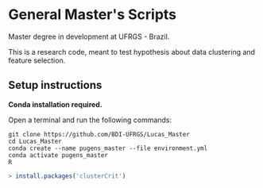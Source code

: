 # General Master's Scripts
Master degree in development at UFRGS - Brazil.

This is a research code, meant to test hypothesis about data clustering and feature selection.

## Setup instructions
**Conda installation required.**

Open a terminal and run the following commands:
```console
git clone https://github.com/BDI-UFRGS/Lucas_Master
cd Lucas_Master
conda create --name pugens_master --file environment.yml
conda activate pugens_master
R
```
```r
> install.packages('clusterCrit')
```
